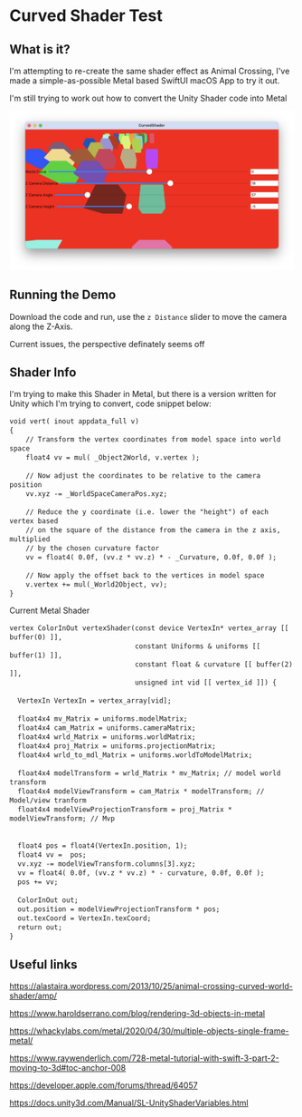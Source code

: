 # Curved Shader Test

## What is it?

I'm attempting to re-create the same shader effect as Animal Crossing, I've made a simple-as-possible Metal based SwiftUI macOS App
to try it out.

I'm still trying to work out how to convert the Unity Shader code into Metal

![Screenshot 1l](https://github.com/nthState/CurvedShader/blob/main/Screenshots/ui.png?raw=true)

## Running the Demo

Download the code and run, use the `z Distance` slider to move the camera along the Z-Axis.

Current issues, the perspective definately seems off

## Shader Info

I'm trying to make this Shader in Metal, but there is a version written for Unity which I'm trying to convert, code snippet below:

```
void vert( inout appdata_full v)
{
    // Transform the vertex coordinates from model space into world space
    float4 vv = mul( _Object2World, v.vertex );

    // Now adjust the coordinates to be relative to the camera position
    vv.xyz -= _WorldSpaceCameraPos.xyz;

    // Reduce the y coordinate (i.e. lower the "height") of each vertex based
    // on the square of the distance from the camera in the z axis, multiplied
    // by the chosen curvature factor
    vv = float4( 0.0f, (vv.z * vv.z) * - _Curvature, 0.0f, 0.0f );

    // Now apply the offset back to the vertices in model space
    v.vertex += mul(_World2Object, vv);
}
```

Current Metal Shader

```metal
vertex ColorInOut vertexShader(const device VertexIn* vertex_array [[ buffer(0) ]],
                               constant Uniforms & uniforms [[ buffer(1) ]],
                               constant float & curvature [[ buffer(2) ]],
                               unsigned int vid [[ vertex_id ]]) {
  
  VertexIn VertexIn = vertex_array[vid];
  
  float4x4 mv_Matrix = uniforms.modelMatrix;
  float4x4 cam_Matrix = uniforms.cameraMatrix;
  float4x4 wrld_Matrix = uniforms.worldMatrix;
  float4x4 proj_Matrix = uniforms.projectionMatrix;
  float4x4 wrld_to_mdl_Matrix = uniforms.worldToModelMatrix;
  
  float4x4 modelTransform = wrld_Matrix * mv_Matrix; // model world transform
  float4x4 modelViewTransform = cam_Matrix * modelTransform; // Model/view tranform
  float4x4 modelViewProjectionTransform = proj_Matrix * modelViewTransform; // Mvp
  
  
  float4 pos = float4(VertexIn.position, 1);
  float4 vv =  pos;
  vv.xyz -= modelViewTransform.columns[3].xyz;
  vv = float4( 0.0f, (vv.z * vv.z) * - curvature, 0.0f, 0.0f );
  pos += vv;
  
  ColorInOut out;
  out.position = modelViewProjectionTransform * pos;
  out.texCoord = VertexIn.texCoord;
  return out;
}
```


## Useful links

https://alastaira.wordpress.com/2013/10/25/animal-crossing-curved-world-shader/amp/


https://www.haroldserrano.com/blog/rendering-3d-objects-in-metal


https://whackylabs.com/metal/2020/04/30/multiple-objects-single-frame-metal/


https://www.raywenderlich.com/728-metal-tutorial-with-swift-3-part-2-moving-to-3d#toc-anchor-008


https://developer.apple.com/forums/thread/64057


https://docs.unity3d.com/Manual/SL-UnityShaderVariables.html

